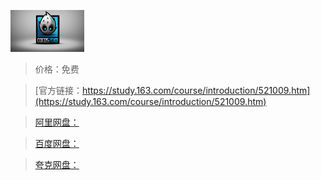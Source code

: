 
![img](../../../assets/study163/free/2170735020492882567.jpg)

> 价格：免费

> [官方链接：https://study.163.com/course/introduction/521009.htm](https://study.163.com/course/introduction/521009.htm)

> [阿里网盘：]()

> [百度网盘：]()

> [夸克网盘：]()
